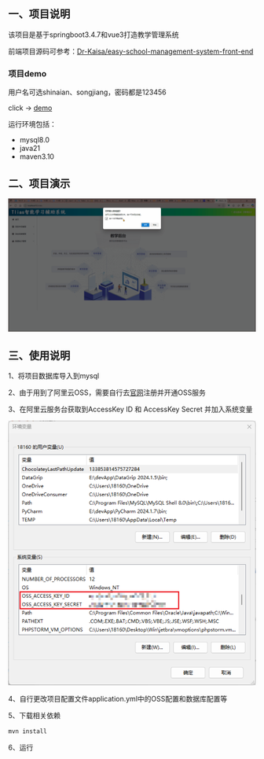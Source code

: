## 一、项目说明

该项目是基于springboot3.4.7和vue3打造教学管理系统

前端项目源码可参考：[Dr-Kaisa/easy-school-management-system-front-end](https://github.com/Dr-Kaisa/easy-school-management-system-front-end)

### 项目demo
用户名可选shinaian、songjiang，密码都是123456

click -> [demo](http://101.132.184.148/login)

运行环境包括：

- mysql8.0
- java21
- maven3.10

## 二、项目演示

![动画](./assets/%E5%8A%A8%E7%94%BB.gif)

## 三、使用说明

1、将项目数据库导入到mysql

2、由于用到了阿里云OSS，需要自行去[官网](https://oss.console.aliyun.com/)注册并开通OSS服务

3、在阿里云服务台获取到AccessKey ID 和 AccessKey Secret 并加入系统变量

![image-20250713213416894](./assets/image-20250713213416894.png)

4、自行更改项目配置文件application.yml中的OSS配置和数据库配置等

5、下载相关依赖

```bash
mvn install
```

6、运行



